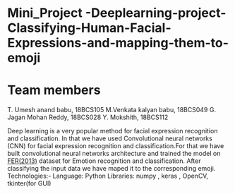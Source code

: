 # Mini_Project -Deeplearning-project-Classifying-Human-Facial-Expressions-and-mapping-them-to-emoji

# Team members 
T. Umesh anand babu, 18BCS105
M.Venkata kalyan babu, 18BCS049
G. Jagan Mohan Reddy, 18BCS028
Y. Mokshith, 18BCS112

Deep learning is a very popular method for facial expression recognition and classification. In
that we have used Convolutional neural networks (CNN) for facial expression recognition and
classification.For that we have built convolutional neural networks architecture and trained
the model on [FER(2013)](https://www.kaggle.com/msambare/fer2013) dataset for Emotion recognition and classification. After classifying the
input data we have maped it to the corresponding emoji.
Technologies:- Language: Python Libraries: numpy , keras , OpenCV, tkinter(for GUI) 
